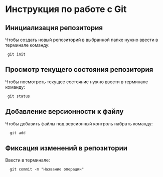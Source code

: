 # **Инструкция по работе с Git**

## Инициализация репозитория

Чтобы создать новый репозиторий в выбранной папке нужно
ввести в терминале команду:

     git init

## Просмотр текущего состояния репозитория

Чтобы посмотреть текущее состояние нужно ввести в терминале команду:

     git status

##  Добавление версионности к файлу

Чтобы добавить файлы под версионный контроль набрать команду:

      git add

## Фиксация  изменений  в репозитории

Ввести в терминале:

      git commit -m "Название операции"

##  
